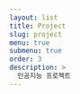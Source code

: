 ```yaml
---
layout: list
title: Project
slug: project
menu: true
submenu: true
order: 3
description: >
  인공지능 프로젝트
---
```

